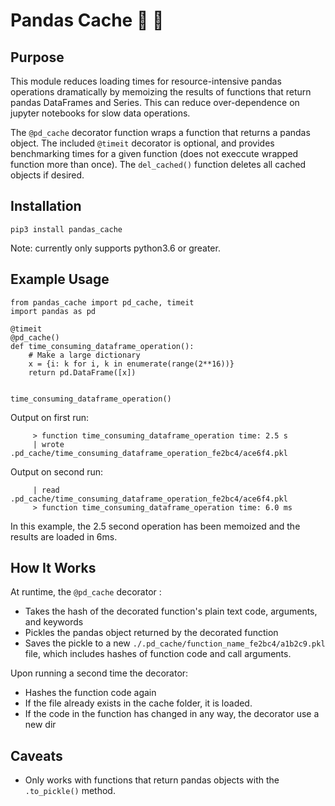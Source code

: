 # Pandas Cache  🐼 💸 


## Purpose
This module reduces loading times for resource-intensive pandas operations dramatically by memoizing the results of functions that return pandas DataFrames and Series. This can reduce over-dependence on jupyter notebooks for slow data operations.


The `@pd_cache` decorator function wraps a function that returns a pandas object. The included `@timeit` decorator is optional, and provides benchmarking times for a given function (does not execcute wrapped function more than once). The `del_cached()` function deletes all cached objects if desired.

## Installation
`pip3 install pandas_cache`

Note: currently only supports python3.6 or greater.

## Example Usage

```
from pandas_cache import pd_cache, timeit
import pandas as pd

@timeit
@pd_cache()
def time_consuming_dataframe_operation():
    # Make a large dictionary 
    x = {i: k for i, k in enumerate(range(2**16))}
    return pd.DataFrame([x])


time_consuming_dataframe_operation()
```

Output on first run:

```
	 > function time_consuming_dataframe_operation time: 2.5 s
	 | wrote .pd_cache/time_consuming_dataframe_operation_fe2bc4/ace6f4.pkl
```

Output on second run:
```
	 | read .pd_cache/time_consuming_dataframe_operation_fe2bc4/ace6f4.pkl
	 > function time_consuming_dataframe_operation time: 6.0 ms
```
In this example, the 2.5 second operation has been memoized and the results are loaded in 6ms.

## How It Works
At runtime, the `@pd_cache` decorator :
* Takes the hash of the decorated function's plain text code, arguments, and keywords
* Pickles the pandas object returned by the decorated function
* Saves the pickle to a new `./.pd_cache/function_name_fe2bc4/a1b2c9.pkl` file, which includes hashes of function code and call arguments.

Upon running a second time the decorator:
* Hashes the function code again
* If the file already exists in the cache folder, it is loaded. 
* If the code in the function has changed in any way, the decorator use a new dir

## Caveats
* Only works with functions that return pandas objects with the `.to_pickle()` method.


